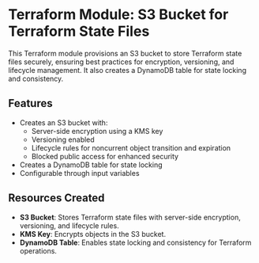 # Terraform Module: S3 Bucket for Terraform State Files

This Terraform module provisions an S3 bucket to store Terraform state files securely, ensuring best practices for encryption, versioning, and lifecycle management. It also creates a DynamoDB table for state locking and consistency.

## Features

- Creates an S3 bucket with:
  - Server-side encryption using a KMS key
  - Versioning enabled
  - Lifecycle rules for noncurrent object transition and expiration
  - Blocked public access for enhanced security
- Creates a DynamoDB table for state locking
- Configurable through input variables

## Resources Created

- **S3 Bucket**: Stores Terraform state files with server-side encryption, versioning, and lifecycle rules.
- **KMS Key**: Encrypts objects in the S3 bucket.
- **DynamoDB Table**: Enables state locking and consistency for Terraform operations.
